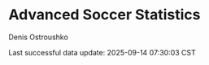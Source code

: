 # Advanced Soccer Statistics
Denis Ostroushko

<!-- gfm -->

Last successful data update: 2025-09-14 07:30:03 CST
